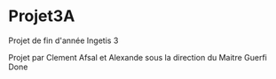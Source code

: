 # Projet3A
Projet de fin d'année Ingetis 3

Projet par Clement Afsal et Alexande sous la direction du Maitre Guerfi
Done
